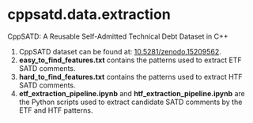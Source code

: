 # cppsatd.data.extraction

CppSATD: A Reusable Self-Admitted Technical Debt Dataset in C++

1. CppSATD dataset can be found at: [10.5281/zenodo.15209562](https://doi.org/10.5281/zenodo.15209562).
2. **easy_to_find_features.txt** contains the patterns used to extract ETF SATD comments.
3. **hard_to_find_features.txt** contains the patterns used to extract HTF SATD comments.
4. **etf_extraction_pipeline.ipynb** and **htf_extraction_pipeline.ipynb** are the Python scripts used to extract candidate SATD comments by the ETF and HTF patterns.
